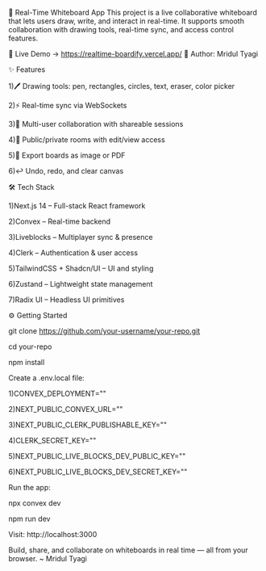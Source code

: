 🧩 Real-Time Whiteboard App
This project is a live collaborative whiteboard that lets users draw, write, and interact in real-time. It supports smooth collaboration with drawing tools, real-time sync, and access control features.







🔗 Live Demo -> https://realtime-boardify.vercel.app/
👤 Author: Mridul Tyagi





✨ Features

1)🖊️ Drawing tools: pen, rectangles, circles, text, eraser, color picker

2)⚡ Real-time sync via WebSockets

3)🤝 Multi-user collaboration with shareable sessions

4)🔐 Public/private rooms with edit/view access

5)💾 Export boards as image or PDF

6)↩️ Undo, redo, and clear canvas






🛠 Tech Stack

1)Next.js 14 – Full-stack React framework

2)Convex – Real-time backend

3)Liveblocks – Multiplayer sync & presence

4)Clerk – Authentication & user access

5)TailwindCSS + Shadcn/UI – UI and styling

6)Zustand – Lightweight state management

7)Radix UI – Headless UI primitives



⚙️ Getting Started

git clone https://github.com/your-username/your-repo.git

cd your-repo

npm install















Create a .env.local file:

1)CONVEX_DEPLOYMENT=""

2)NEXT_PUBLIC_CONVEX_URL=""

3)NEXT_PUBLIC_CLERK_PUBLISHABLE_KEY=""

4)CLERK_SECRET_KEY=""

5)NEXT_PUBLIC_LIVE_BLOCKS_DEV_PUBLIC_KEY=""

6)NEXT_PUBLIC_LIVE_BLOCKS_DEV_SECRET_KEY=""










Run the app:

npx convex dev

npm run dev






Visit: http://localhost:3000

Build, share, and collaborate on whiteboards in real time — all from your browser.
~ Mridul Tyagi

